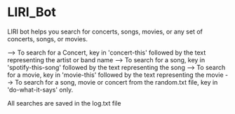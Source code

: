 # LIRI_Bot

LIRI bot helps you search for concerts, songs, movies, or any set of concerts, songs, or movies.

--> To search for a Concert, key in 'concert-this' followed by the text representing the artist or band name
--> To search for a song, key in 'spotify-this-song' followed by the text representing the song
--> To search for a movie, key in 'movie-this' followed by the text representing the movie
--> To search for a song, movie or concert from the random.txt file, key in 'do-what-it-says' only.

All searches are saved in the log.txt file
